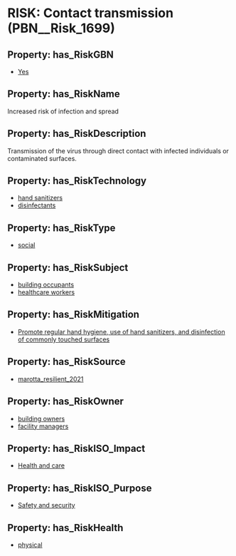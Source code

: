 # RISK: __Contact transmission__ (PBN__Risk_1699)

## Property: has_RiskGBN

* [Yes](PBN__RiskGBN_1)

## Property: has_RiskName

Increased risk of infection and spread

## Property: has_RiskDescription

Transmission of the virus through direct contact with infected individuals or contaminated surfaces.

## Property: has_RiskTechnology

* [hand sanitizers](PBN__Technology_412)
* [disinfectants](PBN__Technology_413)

## Property: has_RiskType

* [social](PBN__RiskType_2)

## Property: has_RiskSubject

* [building occupants](PBN__Stakeholder_97)
* [healthcare workers](PBN__Stakeholder_68)

## Property: has_RiskMitigation

* [Promote regular hand hygiene, use of hand sanitizers, and disinfection of commonly touched surfaces](PBN__RiskMitigation_2257)

## Property: has_RiskSource

* [marotta_resilient_2021](PBN__Article_274)

## Property: has_RiskOwner

* [building owners](PBN__Stakeholder_80)
* [facility managers](PBN__Stakeholder_166)

## Property: has_RiskISO_Impact

* [Health and care](PBN__RiskISO_Purpose_0)

## Property: has_RiskISO_Purpose

* [Safety and security](PBN__RiskISO_Impact_0)

## Property: has_RiskHealth

* [physical](PBN__RiskHealth_0)

